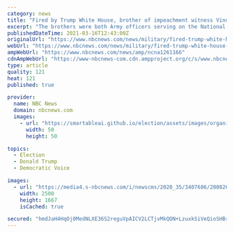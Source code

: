 ```yaml
---
category: news
title: "Fired by Trump White House, brother of impeachment witness Vindman now says Army set to promote him"
excerpt: "The brothers were both Army officers serving on the National Security Council when they raised concerns about former President Donald Trump's phone call to Ukranian President Volodymyr Zelensky in July 2019. They told an NSC lawyer that Trump's phone call ..."
publishedDateTime: 2021-03-16T12:43:00Z
originalUrl: "https://www.nbcnews.com/news/military/fired-trump-white-house-brother-impeachment-witness-vindman-now-says-n1261166"
webUrl: "https://www.nbcnews.com/news/military/fired-trump-white-house-brother-impeachment-witness-vindman-now-says-n1261166"
ampWebUrl: "https://www.nbcnews.com/news/amp/ncna1261166"
cdnAmpWebUrl: "https://www-nbcnews-com.cdn.ampproject.org/c/s/www.nbcnews.com/news/amp/ncna1261166"
type: article
quality: 121
heat: 121
published: true

provider:
  name: NBC News
  domain: nbcnews.com
  images:
    - url: "https://smartableai.github.io/election/assets/images/organizations/nbcnews.com-50x50.jpg"
      width: 50
      height: 50

topics:
  - Election
  - Donald Trump
  - Democratic Voice

images:
  - url: "https://media4.s-nbcnews.com/i/newscms/2020_35/3407686/200826-yevgeny-vindman-jm-1531_81b99312784f6566b63cd89ba04236a9.jpg"
    width: 2500
    height: 1667
    isCached: true

secured: "hmdJaH4HqOj0MedNLXE36S2reguVpAICV2LCTjvMkQON+LzuxkSiVeQioSHBrER7YDq2BFxtV/WusB0b28G6F9mqhzB90y8tJ455yFPPnxi+57LAIkUE9kmtMJ9Dld71nqJeVu/1rOlPeC7wAaEL2Q42qIgZMzoU0KkJTpm7ToejODTZ3Tl6N142x/AaCDzOQIqxjuCL+yPiZDa6TdwGJW4PipWRBn7Ghgh/vikL5d51MtW+2E8tOO/no8lwDr0m0QFyyhW+v/rbFfMwy40a1gSjUcD76DZd1OVifvBCZc1bn9XyHOBRQ0Y4Uj0eojdglS462Tlx/GBfVF09sHMFK1S+/bewrl0WkPKuGMfCThw=;Gt//NJMwO/m1ypj8hWIuJQ=="
---
```


